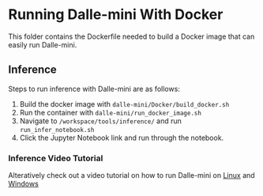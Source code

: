 # Running Dalle-mini With Docker

This folder contains the Dockerfile needed to build a Docker image that can easily run Dalle-mini.

## Inference

Steps to run inference with Dalle-mini are as follows:

1. Build the docker image with ```dalle-mini/Docker/build_docker.sh```
2. Run the container with ```dalle-mini/run_docker_image.sh```
3. Navigate to ```/workspace/tools/inference/``` and run ```run_infer_notebook.sh```
4. Click the Jupyter Notebook link and run through the notebook.

### Inference Video Tutorial

Alteratively check out a video tutorial on how to run Dalle-mini on [Linux](https://www.youtube.com/watch?v=eWpzLIa6v9E) and [Windows](https://www.youtube.com/watch?v=OqEuEe-xSKk)
